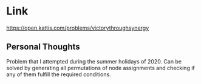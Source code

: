 # Link

https://open.kattis.com/problems/victorythroughsynergy

## Personal Thoughts

Problem that I attempted during the summer holidays of 2020. Can be solved by generating all permutations of node assignments and checking if any of them fulfill the required conditions.

